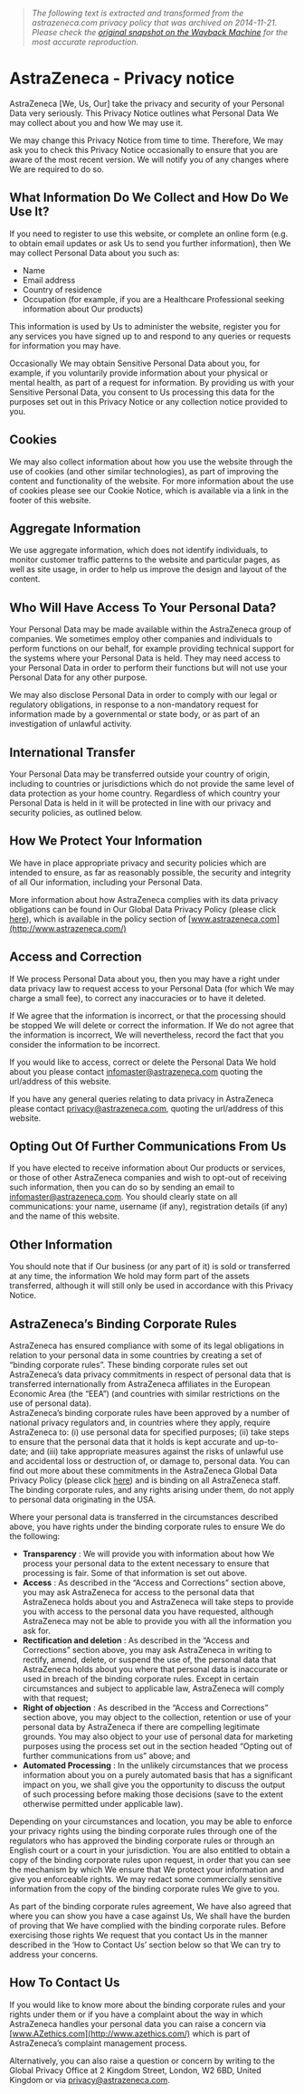 > *The following text is extracted and transformed from the astrazeneca.com privacy policy that was archived on 2014-11-21. Please check the [original snapshot on the Wayback Machine](https://web.archive.org/web/20141121031903id_/http%3A//www.astrazeneca.com/Privacy-notice) for the most accurate reproduction.*

# AstraZeneca - Privacy notice

AstraZeneca [We, Us, Our] take the privacy and security of your Personal Data very seriously. This Privacy Notice outlines what Personal Data We may collect about you and how We may use it.

We may change this Privacy Notice from time to time. Therefore, We may ask you to check this Privacy Notice occasionally to ensure that you are aware of the most recent version. We will notify you of any changes where We are required to do so.

## What Information Do We Collect and How Do We Use It?

If you need to register to use this website, or complete an online form (e.g. to obtain email updates or ask Us to send you further information), then We may collect Personal Data about you such as:

  * Name
  * Email address
  * Country of residence
  * Occupation (for example, if you are a Healthcare Professional seeking information about Our products)



This information is used by Us to administer the website, register you for any services you have signed up to and respond to any queries or requests for information you may have.

Occasionally We may obtain Sensitive Personal Data about you, for example, if you voluntarily provide information about your physical or mental health, as part of a request for information. By providing us with your Sensitive Personal Data, you consent to Us processing this data for the purposes set out in this Privacy Notice or any collection notice provided to you.

## Cookies

We may also collect information about how you use the website through the use of cookies (and other similar technologies), as part of improving the content and functionality of the website. For more information about the use of cookies please see our Cookie Notice, which is available via a link in the footer of this website.

## Aggregate Information

We use aggregate information, which does not identify individuals, to monitor customer traffic patterns to the website and particular pages, as well as site usage, in order to help us improve the design and layout of the content.

## Who Will Have Access To Your Personal Data?

Your Personal Data may be made available within the AstraZeneca group of companies. We sometimes employ other companies and individuals to perform functions on our behalf, for example providing technical support for the systems where your Personal Data is held. They may need access to your Personal Data in order to perform their functions but will not use your Personal Data for any other purpose.

We may also disclose Personal Data in order to comply with our legal or regulatory obligations, in response to a non-mandatory request for information made by a governmental or state body, or as part of an investigation of unlawful activity.

## International Transfer

Your Personal Data may be transferred outside your country of origin, including to countries or jurisdictions which do not provide the same level of data protection as your home country. Regardless of which country your Personal Data is held in it will be protected in line with our privacy and security policies, as outlined below.

## How We Protect Your Information

We have in place appropriate privacy and security policies which are intended to ensure, as far as reasonably possible, the security and integrity of all Our information, including your Personal Data.

More information about how AstraZeneca complies with its data privacy obligations can be found in Our Global Data Privacy Policy (please click [here](http://www.astrazeneca.com/cs/Satellite?blobcol=urldata&blobheader=application%2Fpdf&blobheadername1=Content-Disposition&blobheadername2=MDT-Type&blobheadervalue1=inline%3B+filename%3DData-privacy.pdf&blobheadervalue2=abinary%3B+charset%3DUTF-8&blobkey=id&)), which is available in the policy section of [www.astrazeneca.com](http://www.astrazeneca.com/)

## Access and Correction

If We process Personal Data about you, then you may have a right under data privacy law to request access to your Personal Data (for which We may charge a small fee), to correct any inaccuracies or to have it deleted.

If We agree that the information is incorrect, or that the processing should be stopped We will delete or correct the information. If We do not agree that the information is incorrect, We will nevertheless, record the fact that you consider the information to be incorrect.

If you would like to access, correct or delete the Personal Data We hold about you please contact infomaster@astrazeneca.com quoting the url/address of this website.

If you have any general queries relating to data privacy in AstraZeneca please contact privacy@astrazeneca.com, quoting the url/address of this website.

## Opting Out Of Further Communications From Us

If you have elected to receive information about Our products or services, or those of other AstraZeneca companies and wish to opt-out of receiving such information, then you can do so by sending an email to infomaster@astrazeneca.com. You should clearly state on all communications: your name, username (if any), registration details (if any) and the name of this website.

## Other Information

You should note that if Our business (or any part of it) is sold or transferred at any time, the information We hold may form part of the assets transferred, although it will still only be used in accordance with this Privacy Notice.

## AstraZeneca’s Binding Corporate Rules

AstraZeneca has ensured compliance with some of its legal obligations in relation to your personal data in some countries by creating a set of “binding corporate rules”. These binding corporate rules set out AstraZeneca’s data privacy commitments in respect of personal data that is transferred internationally from AstraZeneca affiliates in the European Economic Area (the “EEA”) (and countries with similar restrictions on the use of personal data).  
AstraZeneca’s binding corporate rules have been approved by a number of national privacy regulators and, in countries where they apply, require AstraZeneca to: (i) use personal data for specified purposes; (ii) take steps to ensure that the personal data that it holds is kept accurate and up-to-date; and (iii) take appropriate measures against the risks of unlawful use and accidental loss or destruction of, or damage to, personal data. You can find out more about these commitments in the AstraZeneca Global Data Privacy Policy (please click [here](http://www.astrazeneca.com/cs/Satellite?blobcol=urldata&blobheader=application%2Fpdf&blobheadername1=Content-Disposition&blobheadername2=MDT-Type&blobheadervalue1=inline%3B+filename%3DData-privacy.pdf&blobheadervalue2=abinary%3B+charset%3DUTF-8&blobkey=id&)) and is binding on all AstraZeneca staff. The binding corporate rules, and any rights arising under them, do not apply to personal data originating in the USA.

Where your personal data is transferred in the circumstances described above, you have rights under the binding corporate rules to ensure We do the following:

  * **Transparency** : We will provide you with information about how We process your personal data to the extent necessary to ensure that processing is fair. Some of that information is set out above.
  * **Access** : As described in the “Access and Corrections” section above, you may ask AstraZeneca for access to the personal data that AstraZeneca holds about you and AstraZeneca will take steps to provide you with access to the personal data you have requested, although AstraZeneca may not be able to provide you with all the information you ask for.
  * **Rectification and deletion** : As described in the “Access and Corrections” section above, you may ask AstraZeneca in writing to rectify, amend, delete, or suspend the use of, the personal data that AstraZeneca holds about you where that personal data is inaccurate or used in breach of the binding corporate rules. Except in certain circumstances and subject to applicable law, AstraZeneca will comply with that request;
  * **Right of objection** : As described in the “Access and Corrections” section above, you may object to the collection, retention or use of your personal data by AstraZeneca if there are compelling legitimate grounds. You may also object to your use of personal data for marketing purposes using the process set out in the section headed “Opting out of further communications from us” above; and
  * **Automated Processing** : In the unlikely circumstances that we process information about you on a purely automated basis that has a significant impact on you, we shall give you the opportunity to discuss the output of such processing before making those decisions (save to the extent otherwise permitted under applicable law).



Depending on your circumstances and location, you may be able to enforce your privacy rights using the binding corporate rules through one of the regulators who has approved the binding corporate rules or through an English court or a court in your jurisdiction. You are also entitled to obtain a copy of the binding corporate rules upon request, in order that you can see the mechanism by which We ensure that We protect your information and give you enforceable rights. We may redact some commercially sensitive information from the copy of the binding corporate rules We give to you.

As part of the binding corporate rules agreement, We have also agreed that where you can show you have a case against Us, We shall have the burden of proving that We have complied with the binding corporate rules. Before exercising those rights We request that you contact Us in the manner described in the ‘How to Contact Us’ section below so that We can try to address your concerns.

## How To Contact Us

If you would like to know more about the binding corporate rules and your rights under them or if you have a complaint about the way in which AstraZeneca handles your personal data you can raise a concern via [www.AZethics.com](http://www.azethics.com/) which is part of AstraZeneca’s complaint management process.

Alternatively, you can also raise a question or concern by writing to the Global Privacy Office at 2 Kingdom Street, London, W2 6BD, United Kingdom or via privacy@astrazeneca.com.   
 
